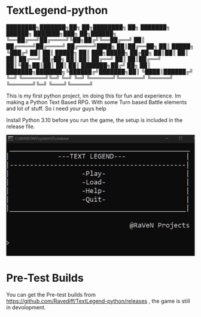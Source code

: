 # TextLegend-python

████████╗███████╗██╗  ██╗████████╗    ██╗     ███████╗ ██████╗ ███████╗███╗   ██╗██████╗
╚══██╔══╝██╔════╝╚██╗██╔╝╚══██╔══╝    ██║     ██╔════╝██╔════╝ ██╔════╝████╗  ██║██╔══██╗
   ██║   █████╗   ╚███╔╝    ██║       ██║     █████╗  ██║  ███╗█████╗  ██╔██╗ ██║██║  ██║
   ██║   ██╔══╝   ██╔██╗    ██║       ██║     ██╔══╝  ██║   ██║██╔══╝  ██║╚██╗██║██║  ██║
   ██║   ███████╗██╔╝ ██╗   ██║       ███████╗███████╗╚██████╔╝███████╗██║ ╚████║██████╔╝
   ╚═╝   ╚══════╝╚═╝  ╚═╝   ╚═╝       ╚══════╝╚══════╝ ╚═════╝ ╚══════╝╚═╝  ╚═══╝╚═════╝
   
This is my first python project, im doing this for fun and experience. Im making a Python Text Based RPG. With some Turn based Battle elements and lot of stuff. So i need your guys help

Install Python 3.10 before you run the game, the setup is included in the release file.

![](Images_readme/Title.png)

# Pre-Test Builds
You can get the Pre-test builds from https://github.com/Ravediff/TextLegend-python/releases , the game is still in devolopment.
